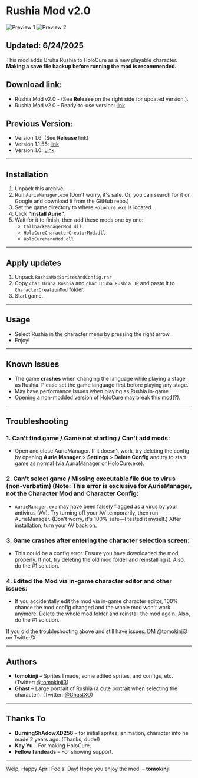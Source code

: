 # Rushia Mod v2.0
![Preview 1](https://github.com/cheers023/RushiaModSpritesAndConfig/edit/main/rushia%20v2_pic1.png)
![Preview 2](https://github.com/cheers023/RushiaModSpritesAndConfig/edit/main/rushia%20v2_pic2.png)
## Updated: 6/24/2025
This mod adds Uruha Rushia to HoloCure as a new playable character.
**Making a save file backup before running the mod is recommended.**

## Download link: 
- Rushia Mod v2.0 - (See **Release** on the right side for updated version.).
- Rushia Mod v2.0 - Ready-to-use version:
[link](https://www.mediafire.com/file/57ybr6iynsbawhs/Rushia%20Mod%20v2.0_06242025.rar)

## Previous Version:
- Version 1.6: (See **Release** link)
- Version 1.1.55:
[link](https://www.mediafire.com/file/kz7c0v33oe8e8yj/RushiaMod_for_HoloCure_v0.7_%252B_v1.1.55_update.rar/file)
- Version 1.0:
[Link](https://www.mediafire.com/file/08nk5dxlsy8d9l2/RushiaMod_v0.7.rar/file)


---

## Installation  
1. Unpack this archive.  
2. Run `AurieManager.exe` (Don't worry, it's safe. Or, you can search for it on Google and download it from the GitHub repo.)  
3. Set the game directory to where `Holocure.exe` is located.  
4. Click **"Install Aurie"**.  
5. Wait for it to finish, then add these mods one by one:  
   - `CallbackManagerMod.dll`  
   - `HoloCureCharacterCreatorMod.dll`  
   - `HoloCureMenuMod.dll`  

---

## Apply updates
1. Unpack `RushiaModSpritesAndConfig.rar`
2. Copy `char_Uruha Rushia` and `char_Uruha Rushia_JP` and paste it to `CharacterCreationMod` folder.
3. Start game.


---

## Usage  
- Select Rushia in the character menu by pressing the right arrow.  
- Enjoy!  

---

## Known Issues  
- The game **crashes** when changing the language while playing a stage as Rushia. Please set the game language first before playing any stage.
- May have performance issues when playing as Rushia in-game.
- Opening a non-modded version of HoloCure may break this mod(?).

---

## Troubleshooting  
### 1. Can't find game / Game not starting / Can't add mods:  
- Open and close AurieManager. If it doesn't work, try deleting the config by opening **Aurie Manager** > **Settings** > **Delete Config** and try to start game as normal (via AuriaManager or HoloCure.exe).  

### 2. Can't select game / Missing executable file due to virus (non-verbatim) (Note: This error is exclusive for AurieManager, not the Character Mod and Character Config:  
- `AurieManager.exe` may have been falsely flagged as a virus by your antivirus (AV). Try turning off your AV temporarily, then run AurieManager. (Don't worry, it's 100% safe—I tested it myself.) After installation, turn your AV back on.  

### 3. Game crashes after entering the character selection screen:  
- This could be a config error. Ensure you have downloaded the mod properly. If not, try deleting the old mod folder and reinstalling it. Also, do the #1 solution.

### 4. Edited the Mod via in-game character editor and other issues:
- If you accidentally edit the mod via in-game character editor, 100% chance the mod config changed and the whole mod won't work anymore. Delete the whole mod folder and reinstall the mod again. Also, do the #1 solution.
  
If you did the troubleshooting above and still have issues: DM [@tomokinji3](https://twitter.com/tomokinji3) on Twitter/X.

---

## Authors  
- **tomokinji** – Sprites I made, some edited sprites, and configs, etc. (Twitter: [@tomokinji3](https://twitter.com/tomokinji3))  
- **Ghast** – Large portrait of Rushia (a cute portrait when selecting the character). (Twitter: [@GhastXO](https://twitter.com/GhastXO))  

---

## Thanks To  
- **BurningShAdowXD258** – for initial sprites, animation, character info he made 2 years ago. (Thanks, dude!)  
- **Kay Yu** – For making HoloCure.  
- **Fellow fandeads** – For showing support.  

---

Welp, Happy April Fools' Day! Hope you enjoy the mod. – **tomokinji**
